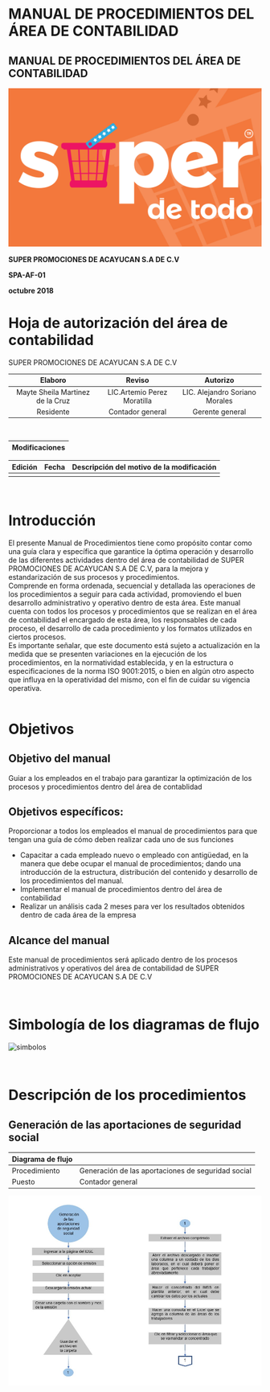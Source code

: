 # MANUAL DE PROCEDIMIENTOS DEL ÁREA DE CONTABILIDAD

## MANUAL DE PROCEDIMIENTOS DEL ÁREA DE CONTABILIDAD

![](.gitbook/assets/logo-super-de-todo-color-02.jpg)

**SUPER PROMOCIONES DE ACAYUCAN S.A DE C.V**

**SPA-AF-01**
          
**octubre 2018**
 
# Hoja de autorización del área de contabilidad

SUPER PROMOCIONES DE ACAYUCAN S.A DE C.V 

| Elaboro | Reviso | Autorizo  |
|     :--:       |:--:        |      :--:|
|Mayte Sheila Martinez de la Cruz| LIC.Artemio Perez Moratilla   |LIC. Alejandro Soriano Morales 	|
|Residente|Contador general|Gerente general|

<br>

|Modificaciones |
|---|

|Edición |Fecha |Descripción del motivo de la modificación  |
|--|--|--|
|  |   |  |

<br>

# Introducción 

<div class="text-justify">El presente Manual de Procedimientos tiene como propósito contar como una guía clara y específica que garantice la óptima operación y desarrollo de las diferentes actividades dentro del área de contabilidad de SUPER PROMOCIONES DE ACAYUCAN S.A DE C.V, para la mejora y estandarización de sus procesos y procedimientos. <br>Comprende en forma ordenada, secuencial y detallada las operaciones de los procedimientos a seguir para cada actividad, promoviendo el buen desarrollo administrativo y operativo dentro de esta área. Este manual cuenta con todos los procesos y procedimientos que se realizan en el área de contabilidad el encargado de esta área, los responsables de cada proceso, el desarrollo de cada procedimiento y los formatos utilizados en ciertos procesos. <br> Es importante señalar, que este documento está sujeto a actualización en la medida que se presenten variaciones en la ejecución de los procedimientos, en la normatividad establecida, y en la estructura o especificaciones de la norma ISO 9001:2015, o bien en algún otro aspecto que influya en la operatividad del mismo, con el fin de cuidar su vigencia operativa.</div> 

<br>

# Objetivos 

## Objetivo del manual

Guiar a los empleados en el trabajo para garantizar la optimización de los procesos y procedimientos dentro del área de contablidad

## Objetivos específicos:
Proporcionar a todos los empleados el manual de procedimientos para que tengan una guía de cómo deben realizar cada uno de sus funciones 
* Capacitar a cada empleado nuevo o empleado con antigüedad, en la manera que debe ocupar el manual de procedimientos; dando una introducción de la estructura, distribución del contenido y desarrollo de los procedimientos del manual.
* Implementar el manual de procedimientos dentro del área de contabilidad
* Realizar un análisis cada 2 meses para ver los resultados obtenidos dentro de cada área de la empresa

## Alcance del manual 

Este manual de procedimientos será aplicado dentro de los procesos administrativos y operativos del área de contabilidad de SUPER PROMOCIONES DE ACAYUCAN S.A DE C.V

<br>

# Simbología de los diagramas de flujo 
 
 ![simbolos](https://i.imgur.com/apYlO4i.jpg)
 
 <br>

# Descripción de los procedimientos 

## Generación de las aportaciones de seguridad social

|Diagrama de flujo||
|--|--|
|Procedimiento |Generación de las aportaciones de seguridad social  |
|Puesto|Contador general | 

![aportaciones](./img.areadecontabilidad/generaciondeaportaciones.jpg) 



